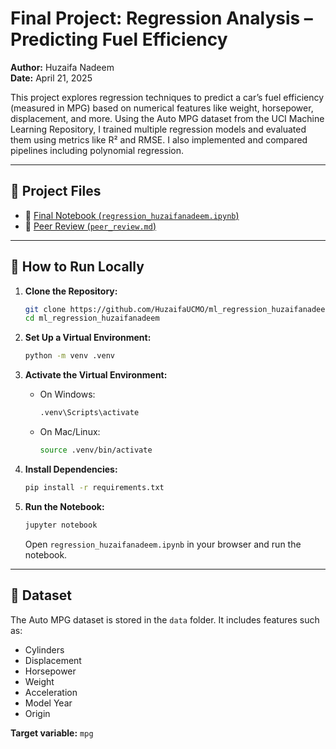 # Final Project: Regression Analysis – Predicting Fuel Efficiency

**Author:** Huzaifa Nadeem  
**Date:** April 21, 2025

This project explores regression techniques to predict a car’s fuel efficiency (measured in MPG) based on numerical features like weight, horsepower, displacement, and more. Using the Auto MPG dataset from the UCI Machine Learning Repository, I trained multiple regression models and evaluated them using metrics like R² and RMSE. I also implemented and compared pipelines including polynomial regression.

---

## 📘 Project Files

- 📓 [Final Notebook (`regression_huzaifanadeem.ipynb`)](https://github.com/HuzaifaUCMO/ml_regression_huzaifanadeem/blob/master/regression_huzaifanadeem.ipynb)  
- 📝 [Peer Review (`peer_review.md`)](https://github.com/HuzaifaUCMO/ml_regression_huzaifanadeem/blob/master/peer_review.md)

---

## 🧪 How to Run Locally

1. **Clone the Repository:**

   ```bash
   git clone https://github.com/HuzaifaUCMO/ml_regression_huzaifanadeem.git
   cd ml_regression_huzaifanadeem
   ```

2. **Set Up a Virtual Environment:**

   ```bash
   python -m venv .venv
   ```

3. **Activate the Virtual Environment:**

   - On Windows:
     ```bash
     .venv\Scripts\activate
     ```
   - On Mac/Linux:
     ```bash
     source .venv/bin/activate
     ```

4. **Install Dependencies:**

   ```bash
   pip install -r requirements.txt
   ```

5. **Run the Notebook:**

   ```bash
   jupyter notebook
   ```

   Open `regression_huzaifanadeem.ipynb` in your browser and run the notebook.

---

## 📂 Dataset

The Auto MPG dataset is stored in the `data` folder. It includes features such as:

- Cylinders  
- Displacement  
- Horsepower  
- Weight  
- Acceleration  
- Model Year  
- Origin  

**Target variable:** `mpg`

